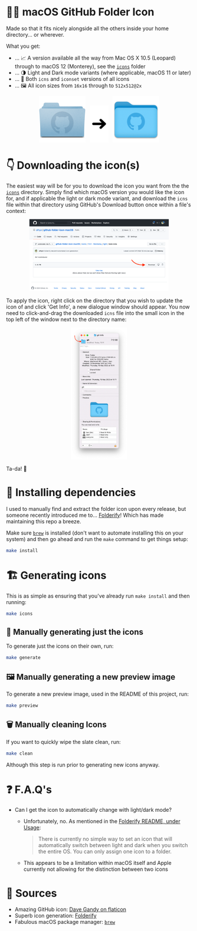 # 🍏📁 macOS GitHub Folder Icon

Made so that it fits nicely alongside all the others inside your home directory... or wherever.

What you get:

- ... 📈 A version available all the way from Mac OS X 10.5 (Leopard) through to macOS 12 (Monterey), see the [`icons`](./icons) folder
- ... 🌗 Light and Dark mode variants (where applicable, macOS 11 or later)
- ... 📁 Both `icns` and `iconset` versions of all icons
- ... 🖼️ All icon sizes from `16x16` through to `512x512@2x`

<p align="middle">
  <img src="art/preview_old.png" width="25%" alt="the oldest Mac OS X icon" />
  &nbsp;
  <img src="art/arrow.png" width="10%" alt="an arrow pointing right" />
  &nbsp;
  <img src="art/preview_new.png" width="25%" alt="the newest macOS icon" />
</p>

# 👇 Downloading the icon(s)

The easiest way will be for you to download the icon you want from the the [`icons`](./icons) directory. Simply find which macOS version you would like the icon for, and if applicable the light or dark mode variant, and download the `icns` file within that directory using GitHub's Download button once within a file's context:

<p align="middle">
  <img src="art/download.png" width="75%" alt="GitHub's download button" />
</p>

To apply the icon, right click on the directory that you wish to update the icon of and click 'Get Info', a new dialogue window should appear. You now need to click-and-drag the downloaded `icns` file into the small icon in the top left of the window next to the directory name:

<p align="middle">
  <img src="art/get_info.png" width="30%" alt="macOS 'Get Info' dialogue window" />
</p>

Ta-da! 🎉

# 🧰 Installing dependencies

I used to manually find and extract the folder icon upon every release, but someone recently introduced me to... [Folderify](https://github.com/lgarron/folderify)! Which has made maintaining this repo a breeze.

Make sure [`brew`](https://brew.sh/) is installed (don't want to automate installing this on your system) and then go ahead and run the `make` command to get things setup:

```sh
make install
```

# 🏗️ Generating icons

This is as simple as ensuring that you've already run `make install` and then running:

```sh
make icons
```

## 🎨️ Manually generating just the icons

To generate just the icons on their own, run:

```sh
make generate
```

## 🖼️ Manually generating a new preview image

To generate a new preview image, used in the README of this project, run:

```sh
make preview
```

## 🗑️ Manually cleaning Icons

If you want to quickly wipe the slate clean, run:

```sh
make clean
```

Although this step is run prior to generating new icons anyway.

# ❓ F.A.Q's

- Can I get the icon to automatically change with light/dark mode?

  - Unfortunately, no. As mentioned in the [Folderify README, under Usage](https://github.com/lgarron/folderify#usage):

    > There is currently no simple way to set an icon that will automatically switch between light and dark when you switch the entire OS. You can only assign one icon to a folder.

  - This appears to be a limitation within macOS itself and Apple currently not allowing for the distinction between two icons

# 🎂 Sources

- Amazing GitHub icon: [Dave Gandy on flaticon](https://www.flaticon.com/free-icon/github-logo_25231)
- Superb icon generation: [Folderify](https://github.com/lgarron/folderify)
- Fabulous macOS package manager: [`brew`](https://brew.sh/)
